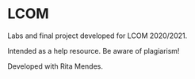 # LCOM

Labs and final project developed for LCOM 2020/2021.

Intended as a help resource. Be aware of plagiarism!

Developed with Rita Mendes.
